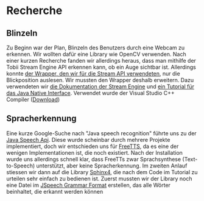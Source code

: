# Recherche

## Blinzeln

Zu Beginn war der Plan, Blinzeln des Benutzers durch eine Webcam zu erkennen. Wir wollten dafür eine Library wie OpenCV
verwenden. Nach einer kurzen Recherche fanden wir allerdings heraus, dass man mithilfe der Tobii Stream Engine API
erkennen kann, ob ein Auge sichtbar ist. Allerdings konnte
[der Wrapper, den wir für die Stream API verwendeten](https://github.com/GazePlay/TobiiStreamEngineForJava), nur die
Blickposition auslesen. Wir mussten den Wrapper deshalb erweitern. Dazu verwendeten wir
[die Dokumentation der Stream Engine](https://tobiitech.github.io/stream-engine-docs/)
und
[ein Tutorial für das Java Native Interface](https://www.baeldung.com/jni). Verwendet wurde der Visual Studio C++
Compiler ([Download](https://visualstudio.microsoft.com/de/downloads/))

## Spracherkennung

Eine kurze Google-Suche nach "Java speech recognition" führte uns zu der
[Java Speech Api](https://www.oracle.com/java/technologies/speech-api-frequently-asked-questions.html). Diese wurde
scheinbar durch mehrere Projekte implementiert, doch wir entschieden uns für [FreeTTS](https://freetts.sourceforge.io/),
da es eine der wenigen Implementationen ist, die noch existiert. Nach der Installation wurde uns allerdings schnell
klar, dass FreeTTs zwar Sprachsynthese (Text-to-Speech) unterstützt, aber keine Spracherkennung. Im zweiten Anlauf
stiessen wir dann auf die Library
[Sphinx4](https://cmusphinx.github.io/wiki/tutorialsphinx4/), die nach dem Code im Tutorial zu urteilen sehr einfach zu
bedienen ist. Zuerst mussten wir der Library noch eine Datei
im [JSpeech Grammar Format](https://www.w3.org/TR/2000/NOTE-jsgf-20000605/) erstellen, das alle Wörter beinhaltet, die
erkannt werden können